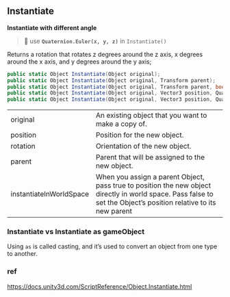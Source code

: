 ## Instantiate

**Instantiate with different angle**

> 📌 use **`Quaternion.Euler(x, y, z)`** in `Instantiate()`

Returns a rotation that rotates z degrees around the z axis, x degrees around the x axis, and y degrees around the y axis;

```cs
public static Object Instantiate(Object original);
public static Object Instantiate(Object original, Transform parent);
public static Object Instantiate(Object original, Transform parent, bool instantiateInWorldSpace);
public static Object Instantiate(Object original, Vector3 position, Quaternion rotation);
public static Object Instantiate(Object original, Vector3 position, Quaternion rotation, Transform parent);
```

<table class="list"><tbody><tr><td class="name lbl">original</td><td class="desc">An existing object that you want to make a copy of.</td></tr><tr><td class="name lbl">position</td><td class="desc">Position for the new object.</td></tr><tr><td class="name lbl">rotation</td><td class="desc">Orientation of the new object.</td></tr><tr><td class="name lbl">parent</td><td class="desc">Parent that will be assigned to the new object.</td></tr><tr><td class="name lbl">instantiateInWorldSpace</td><td class="desc">When you assign a parent Object, pass true to position the new object directly in world space. Pass false to set the Object’s position relative to its new parent</td></tr></tbody></table>



### Instantiate vs Instantiate as gameObject
Using `as` is called casting, and it’s used to convert an object from one type to another. 


### ref
https://docs.unity3d.com/ScriptReference/Object.Instantiate.html

